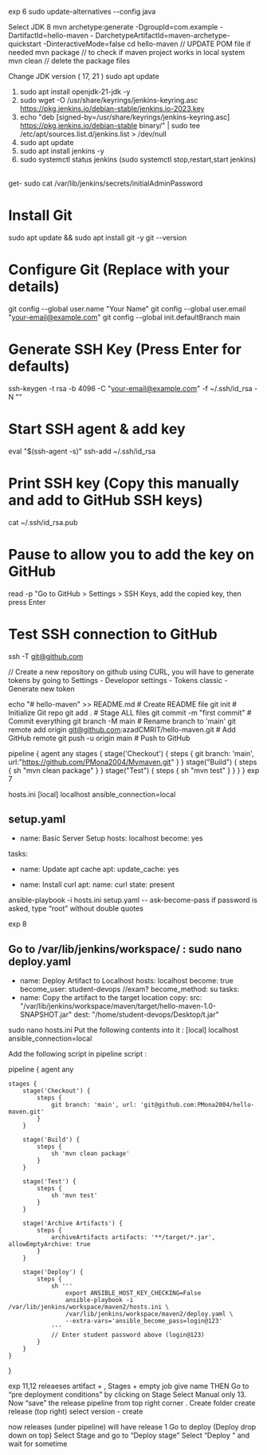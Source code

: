 exp 6
sudo update-alternatives --config java

Select JDK 8
mvn archetype:generate -DgroupId=com.example -DartifactId=hello-maven -
DarchetypeArtifactId=maven-archetype-quickstart -DinteractiveMode=false
cd hello-maven
// UPDATE POM file if needed
mvn package // to check if maven project works in local system
mvn clean
// delete the package files

Change JDK version ( 17, 21 )
sudo apt update
1. sudo apt install openjdk-21-jdk -y
2. sudo wget -O /usr/share/keyrings/jenkins-keyring.asc https://pkg.jenkins.io/debian-stable/jenkins.io-2023.key
3. echo "deb [signed-by=/usr/share/keyrings/jenkins-keyring.asc] https://pkg.jenkins.io/debian-stable binary/" | sudo tee /etc/apt/sources.list.d/jenkins.list > /dev/null
5. sudo apt update
6. sudo apt install jenkins -y
7. sudo systemctl status jenkins
   (sudo systemctl stop,restart,start jenkins)
 

get- sudo cat /var/lib/jenkins/secrets/initialAdminPassword

# Install Git
sudo apt update &amp;&amp; sudo apt install git -y
git --version

# Configure Git (Replace with your details)
git config --global user.name &quot;Your Name&quot;
git config --global user.email &quot;your-email@example.com&quot;
git config --global init.defaultBranch main
# Generate SSH Key (Press Enter for defaults)
ssh-keygen -t rsa -b 4096 -C &quot;your-email@example.com&quot; -f ~/.ssh/id_rsa -N &quot;&quot;
# Start SSH agent &amp; add key
eval &quot;$(ssh-agent -s)&quot;
ssh-add ~/.ssh/id_rsa
# Print SSH key (Copy this manually and add to GitHub SSH keys)
cat ~/.ssh/id_rsa.pub
# Pause to allow you to add the key on GitHub
read -p &quot;Go to GitHub &gt; Settings &gt; SSH Keys, add the copied key, then press Enter 
# Test SSH connection to GitHub
ssh -T git@github.com

// Create a new repository on github using CURL, you will have to generate tokens by
going to Settings - Developor settings - Tokens classic -  Generate new token

echo "# hello-maven" >> README.md # Create README file
git init # Initialize Git repo
git add . # Stage ALL files
git commit -m &quot;first commit&quot; # Commit everything
git branch -M main # Rename branch to &#39;main&#39;
git remote add origin git@github.com:azadCMRIT/hello-maven.git # Add GitHub remote
git push -u origin main # Push to GitHub


pipeline {
 agent any
 stages {
     stage('Checkout') {
         steps {
             git branch: 'main', url:"https://github.com/PMona2004/Mymaven.git"
             }
      }
     stage("Build") {
         steps {
             sh "mvn clean package"
             }
     }
     stage("Test") {
         steps {
             sh "mvn test"
             }
      }
 }
} 
exp 7

hosts.ini
[local]
localhost ansible_connection=local

setup.yaml
---
- name: Basic Server Setup
hosts: localhost
become: yes 

tasks:
- name: Update apt cache
apt:
update_cache: yes

- name: Install curl
apt:
name: curl
state: present

ansible-playbook -i hosts.ini setup.yaml --
ask-become-pass
if password is asked, type “root” without double quotes

exp 8

Go to /var/lib/jenkins/workspace/ :
sudo nano deploy.yaml
---
- name: Deploy Artifact to Localhost
hosts: localhost
become: true
become_user: student-devops //exam?
become_method: su
tasks:
- name: Copy the artifact to the target location
copy:
src: "/var/lib/jenkins/workspace/maven/target/hello-maven-1.0-SNAPSHOT.jar"
dest: "/home/student-devops/Desktop/t.jar"

sudo nano hosts.ini
Put the following contents into it :
[local]
localhost ansible_connection=local

Add the following script in pipeline script :

pipeline {
    agent any

    stages {
        stage('Checkout') {
            steps {
                git branch: 'main', url: 'git@github.com:PMona2004/hello-maven.git'
            }
        }

        stage('Build') {
            steps {
                sh 'mvn clean package'
            }
        }

        stage('Test') {
            steps {
                sh 'mvn test'
            }
        }

        stage('Archive Artifacts') {
            steps {
                archiveArtifacts artifacts: '**/target/*.jar', allowEmptyArchive: true
            }
        }

        stage('Deploy') {
            steps {
                sh '''
                    export ANSIBLE_HOST_KEY_CHECKING=False
                    ansible-playbook -i /var/lib/jenkins/workspace/maven2/hosts.ini \
                    /var/lib/jenkins/workspace/maven2/deploy.yaml \
                    --extra-vars='ansible_become_pass=login@123'
                '''
                // Enter student password above (login@123)
            }
        }
    }
}

exp 11,12 releaeses artifact + , Stages + empty job give name THEN 
Go to “pre deployment conditions” by clicking on Stage 
Select Manual only
13. Now “save” the release pipeline from top right corner  .  Create folder
create release (top right) select version  - create

now releases (under pipeline) will have release 1 
Go to deploy (Deploy drop down on top)
Select Stage and go to “Deploy stage”
Select “Deploy “ and wait for sometime





